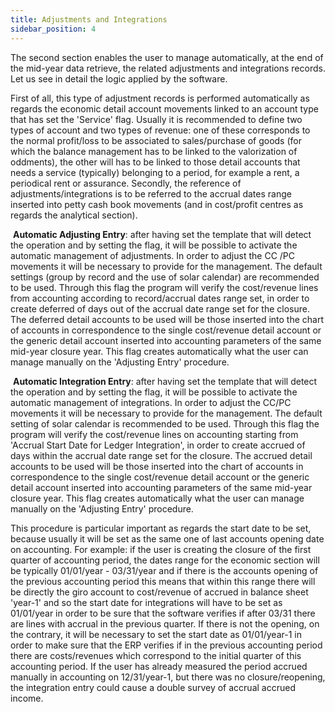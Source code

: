 ```yaml
---
title: Adjustments and Integrations
sidebar_position: 4
---
```


The second section enables the user to manage automatically, at the end of the mid-year data retrieve, the related adjustments and integrations records. Let us see in detail the logic applied by the software.

First of all, this type of adjustment records is performed automatically as regards the economic detail account movements linked to an account type that has set the 'Service' flag. Usually it is recommended to define two types of account and two types of revenue: one of these corresponds to the normal profit/loss to be associated to sales/purchase of goods (for which the balance management has to be linked to the valorization of oddments), the other will has to be linked to those detail accounts that needs a service (typically) belonging to a period, for example a rent, a periodical rent or assurance. Secondly, the reference of adjustments/integrations is to be referred to the accrual dates range inserted into petty cash book movements (and in cost/profit centres as regards the analytical section).

 **Automatic Adjusting Entry**: after having set the template that will detect the operation and by setting the flag, it will be possible to activate the automatic management of adjustments. In order to adjust the CC /PC movements it will be necessary to provide for the management. The default settings (group by record and the use of solar calendar) are recommended to be used. Through this flag the program will verify the cost/revenue lines from accounting according to record/accrual dates range set, in order to create deferred of days out of the accrual date range set for the closure. The deferred detail accounts to be used will be those inserted into the chart of accounts in correspondence to the single cost/revenue detail account or the generic detail account inserted into accounting parameters of the same mid-year closure year. This flag creates automatically what the user can manage manually on the 'Adjusting Entry' procedure.

 **Automatic Integration Entry**: after having set the template that will detect the operation and by setting the flag, it will be possible to activate the automatic management of integrations. In order to adjust the CC/PC movements it will be necessary to provide for the management. The default setting of solar calendar is recommended to be used. Through this flag the program will verify the cost/revenue lines on accounting starting from 'Accrual Start Date for Ledger Integration', in order to create accrued of days within the accrual date range set for the closure. The accrued detail accounts to be used will be those inserted into the chart of accounts in correspondence to the single cost/revenue detail account or the generic detail account inserted into accounting parameters of the same mid-year closure year. This flag creates automatically what the user can manage manually on the 'Adjusting Entry' procedure.

This procedure is particular important as regards the start date to be set, because usually it will be set as the same one of last accounts opening date on accounting. For example: if the user is creating the closure of the first quarter of accounting period, the dates range for the economic section will be typically 01/01/year - 03/31/year and if there is the accounts opening of the previous accounting period this means that within this range there will be directly the giro account to cost/revenue of accrued in balance sheet 'year-1' and so the start date for integrations will have to be set as 01/01/year in order to be sure that the software verifies if after 03/31 there are lines with accrual in the previous quarter. If there is not the opening, on the contrary, it will be necessary to set the start date as 01/01/year-1 in order to make sure that the ERP verifies if in the previous accounting period there are costs/revenues which correspond to the initial quarter of this accounting period. If the user has already measured the period accrued manually in accounting on 12/31/year-1, but there was no closure/reopening, the integration entry could cause a double survey of accrual accrued income.






